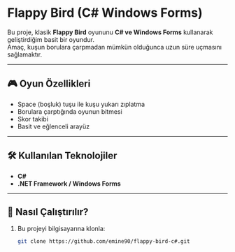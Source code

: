 # Flappy Bird (C# Windows Forms)

Bu proje, klasik **Flappy Bird** oyununu **C# ve Windows Forms** kullanarak geliştirdiğim basit bir oyundur.  
Amaç, kuşun borulara çarpmadan mümkün olduğunca uzun süre uçmasını sağlamaktır.  

---

## 🎮 Oyun Özellikleri
- Space (boşluk) tuşu ile kuşu yukarı zıplatma
- Borulara çarptığında oyunun bitmesi
- Skor takibi
- Basit ve eğlenceli arayüz

---

## 🛠️ Kullanılan Teknolojiler
- **C#**
- **.NET Framework / Windows Forms**

---

## 🚀 Nasıl Çalıştırılır?
1. Bu projeyi bilgisayarına klonla:
   ```bash
   git clone https://github.com/emine90/flappy-bird-c#.git

